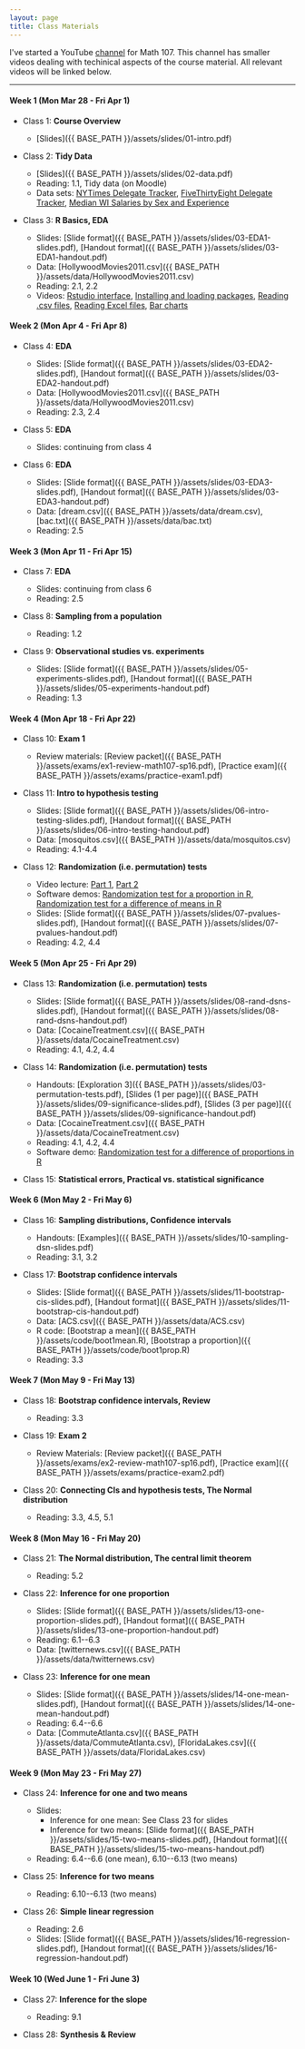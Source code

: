 ```yaml
---
layout: page
title: Class Materials
---
```


I've started a YouTube [channel](https://www.youtube.com/channel/UCCKXyZFxsGG5Tfdj3uwHo5g/videos) for Math 107. This channel has smaller videos dealing with techinical aspects of the course material. All relevant videos will be linked below.

---

#### Week 1 (Mon Mar 28 - Fri Apr 1)

- Class 1: **Course Overview**
    - [Slides]({{ BASE_PATH }}/assets/slides/01-intro.pdf)

- Class 2: **Tidy Data**
	- [Slides]({{ BASE_PATH }}/assets/slides/02-data.pdf)
	- Reading: 1.1, Tidy data (on Moodle)
	- Data sets: [NYTimes Delegate Tracker](http://www.nytimes.com/interactive/2016/us/elections/primary-calendar-and-results.html), [FiveThirtyEight Delegate Tracker](http://projects.fivethirtyeight.com/election-2016/delegate-targets/), [Median WI Salaries by Sex and Experience](https://github.com/math107-LU/materials2016/blob/master/data/B20017_5_32.xls?raw=true)
	
- Class 3: **R Basics, EDA**
  - Slides: [Slide format]({{ BASE_PATH }}/assets/slides/03-EDA1-slides.pdf), [Handout format]({{ BASE_PATH }}/assets/slides/03-EDA1-handout.pdf)
  - Data: [HollywoodMovies2011.csv]({{ BASE_PATH }}/assets/data/HollywoodMovies2011.csv)
  - Reading: 2.1, 2.2
  - Videos: [Rstudio interface](https://youtu.be/5p04znmmgQ8), [Installing and loading packages](https://youtu.be/CtOSryChcGg), [Reading .csv files](https://youtu.be/ouGBcX41J2c), [Reading Excel files](https://youtu.be/SGnM3jUUkZI), [Bar charts](https://youtu.be/030gs_nF5ss)


#### Week 2 (Mon Apr 4 - Fri Apr 8)

- Class 4: **EDA**
  - Slides: [Slide format]({{ BASE_PATH }}/assets/slides/03-EDA2-slides.pdf), [Handout format]({{ BASE_PATH }}/assets/slides/03-EDA2-handout.pdf)
  - Data: [HollywoodMovies2011.csv]({{ BASE_PATH }}/assets/data/HollywoodMovies2011.csv)
  - Reading: 2.3, 2.4

- Class 5: **EDA**
  - Slides: continuing from class 4

- Class 6: **EDA**
  - Slides: [Slide format]({{ BASE_PATH }}/assets/slides/03-EDA3-slides.pdf), [Handout format]({{ BASE_PATH }}/assets/slides/03-EDA3-handout.pdf)
  - Data: [dream.csv]({{ BASE_PATH }}/assets/data/dream.csv), [bac.txt]({{ BASE_PATH }}/assets/data/bac.txt)
  - Reading: 2.5


#### Week 3 (Mon Apr 11 - Fri Apr 15)

- Class 7: **EDA**
  - Slides: continuing from class 6
  - Reading: 2.5
  
- Class 8: **Sampling from a population**
  - Reading: 1.2

- Class 9: **Observational studies vs. experiments**
  - Slides: [Slide format]({{ BASE_PATH }}/assets/slides/05-experiments-slides.pdf), [Handout format]({{ BASE_PATH }}/assets/slides/05-experiments-handout.pdf)
  - Reading: 1.3

#### Week 4 (Mon Apr 18 - Fri Apr 22)

- Class 10: **Exam 1**
  - Review materials: [Review packet]({{ BASE_PATH }}/assets/exams/ex1-review-math107-sp16.pdf), [Practice exam]({{ BASE_PATH }}/assets/exams/practice-exam1.pdf)

- Class 11: **Intro to hypothesis testing**
  - Slides: [Slide format]({{ BASE_PATH }}/assets/slides/06-intro-testing-slides.pdf), [Handout format]({{ BASE_PATH }}/assets/slides/06-intro-testing-handout.pdf)
  - Data: [mosquitos.csv]({{ BASE_PATH }}/assets/data/mosquitos.csv)
  - Reading: 4.1-4.4

- Class 12: **Randomization (i.e. permutation) tests**
  - Video lecture: [Part 1](https://video.lawrence.edu/Watch/Sa84Wcz6), [Part 2](https://video.lawrence.edu/Watch/Xk6x2EYb)
  - Software demos: [Randomization test for a proportion in R](https://youtu.be/dixUdOBpMqc), [Randomization test for a difference of means in R](https://youtu.be/nq3zC4dt6gc)
  - Slides: [Slide format]({{ BASE_PATH }}/assets/slides/07-pvalues-slides.pdf), [Handout format]({{ BASE_PATH }}/assets/slides/07-pvalues-handout.pdf)
  - Reading: 4.2, 4.4

#### Week 5 (Mon Apr 25 - Fri Apr 29)

- Class 13: **Randomization (i.e. permutation) tests**
  - Slides: [Slide format]({{ BASE_PATH }}/assets/slides/08-rand-dsns-slides.pdf), [Handout format]({{ BASE_PATH }}/assets/slides/08-rand-dsns-handout.pdf)
  - Data: [CocaineTreatment.csv]({{ BASE_PATH }}/assets/data/CocaineTreatment.csv)
  - Reading: 4.1, 4.2, 4.4

- Class 14: **Randomization (i.e. permutation) tests**
  - Handouts: [Exploration 3]({{ BASE_PATH }}/assets/slides/03-permutation-tests.pdf), [Slides (1 per page)]({{ BASE_PATH }}/assets/slides/09-significance-slides.pdf), [Slides (3 per page)]({{ BASE_PATH }}/assets/slides/09-significance-handout.pdf)
  - Data: [CocaineTreatment.csv]({{ BASE_PATH }}/assets/data/CocaineTreatment.csv)
  - Reading: 4.1, 4.2, 4.4
  - Software demo: [Randomization test for a difference of proportions in R](https://youtu.be/VxE-Biv1kB8)

- Class 15: **Statistical errors, Practical vs. statistical significance**


#### Week 6 (Mon May 2 - Fri May 6)
- Class 16: **Sampling distributions, Confidence intervals**
  - Handouts: [Examples]({{ BASE_PATH }}/assets/slides/10-sampling-dsn-slides.pdf)
  - Reading: 3.1, 3.2

- Class 17: **Bootstrap confidence intervals**
  - Slides: [Slide format]({{ BASE_PATH }}/assets/slides/11-bootstrap-cis-slides.pdf), [Handout format]({{ BASE_PATH }}/assets/slides/11-bootstrap-cis-handout.pdf)
  - Data: [ACS.csv]({{ BASE_PATH }}/assets/data/ACS.csv) 
  - R code: [Bootstrap a mean]({{ BASE_PATH }}/assets/code/boot1mean.R), [Bootstrap a proportion]({{ BASE_PATH }}/assets/code/boot1prop.R)
  - Reading: 3.3

#### Week 7 (Mon May 9 - Fri May 13)
- Class 18: **Bootstrap confidence intervals, Review**
  - Reading: 3.3

- Class 19: **Exam 2**
  - Review Materials: [Review packet]({{ BASE_PATH }}/assets/exams/ex2-review-math107-sp16.pdf), [Practice exam]({{ BASE_PATH }}/assets/exams/practice-exam2.pdf)

- Class 20: **Connecting CIs and hypothesis tests, The Normal distribution**
  - Reading: 3.3, 4.5, 5.1

#### Week 8 (Mon May 16 - Fri May 20)

- Class 21: **The Normal distribution, The central limit theorem**
  - Reading: 5.2

- Class 22:  **Inference for one proportion**
  - Slides: [Slide format]({{ BASE_PATH }}/assets/slides/13-one-proportion-slides.pdf), [Handout format]({{ BASE_PATH }}/assets/slides/13-one-proportion-handout.pdf)
  - Reading: 6.1--6.3
  - Data: [twitternews.csv]({{ BASE_PATH }}/assets/data/twitternews.csv) 

- Class 23: **Inference for one mean**
  - Slides: [Slide format]({{ BASE_PATH }}/assets/slides/14-one-mean-slides.pdf), [Handout format]({{ BASE_PATH }}/assets/slides/14-one-mean-handout.pdf)
  - Reading: 6.4--6.6
  - Data: [CommuteAtlanta.csv]({{ BASE_PATH }}/assets/data/CommuteAtlanta.csv), [FloridaLakes.csv]({{ BASE_PATH }}/assets/data/FloridaLakes.csv)
  
#### Week 9 (Mon May 23 - Fri May 27)

- Class 24: **Inference for one and two means**
  - Slides: 
    - Inference for one mean: See Class 23 for slides
    - Inference for two means: [Slide format]({{ BASE_PATH }}/assets/slides/15-two-means-slides.pdf), [Handout format]({{ BASE_PATH }}/assets/slides/15-two-means-handout.pdf)
  - Reading: 6.4--6.6 (one mean), 6.10--6.13 (two means)

- Class 25: **Inference for two means**
  - Reading: 6.10--6.13 (two means)

- Class 26: **Simple linear regression**
  - Reading: 2.6
  - Slides: [Slide format]({{ BASE_PATH }}/assets/slides/16-regression-slides.pdf), [Handout format]({{ BASE_PATH }}/assets/slides/16-regression-handout.pdf)

#### Week 10 (Wed June 1 - Fri June 3)

- Class 27: **Inference for the slope**
  - Reading: 9.1

- Class 28: **Synthesis & Review**
